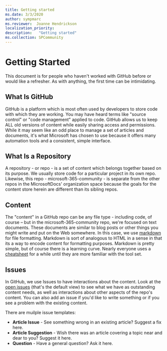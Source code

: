 ```yaml
---
title: Getting started
ms.date: 3/3/2020
author: sympmarc
ms.reviewer:  Joanne Hendrickson
localization_priority: 
description:   "Getting started"
ms.collection: SPCommunity
---
```

# Getting Started

This document is for people who haven't worked with GitHub before or would like a refresher. As with anything, the first time can be intimidating.

## What Is GitHub

GitHub is a platform which is most often used by developers to store code with which they are working. You may have heard terms like "source control" or "code management" applied to code. GitHub allows us to keep ALL old versions of content while easily sharing access and permissions. While it may seem like an odd place to manage a set of articles and documents, it's what Microsoft has chosen to use because it offers many automation tools and a consistent, simple interface.

## What Is a Repository

A repository - or repo - is a set of content which belongs together based on its purpose. We usually store code for a particular project in its own repo. Likewise, this repo - microsoft-365-community - is separate from the other repos in the MicrosoftDocs' organization space because the goals for the content store herein are different than its sibling repos.

## Content

The "content" in a GitHub repo can be any file type - including code, of course – but in the microsoft-365-community repo, we're focused on text documents. These documents are similar to blog posts or other things you might write and put on the Web somewhere. In this case, we use [markdown](https://www.markdownguide.org/) for file formatting. Markdown is sort of analogous to HTML in a sense in that its a way to encode content for formatting purposes. Markdown is pretty simple, but of course there is a learning curve. Nearly everyone uses a [cheatsheet](https://GitHub.com/adam-p/markdown-here/wiki/Markdown-Cheatsheet) for a while until they are more familiar with the tool set.

## Issues

In GitHub, we use Issues to have interactions about the content.  Look at the [open issues](https://github.com/MicrosoftDocs/microsoft-365-community/issues) (that's the default view) to see what we have as outstanding content needs, as well as interactions about other aspects of the repo's content. You can also add an issue if you'd like to write something or if you see a problem with the existing content.

There are muilple issue templates:

* **Article Issue** - See something wrong in an existing article? Suggest a fix here.
* **Article Suggestion** - Wish there was an article covering a topic near and dear to you? Suggest it here.
* **Question** - Have a general question? Ask it here.
